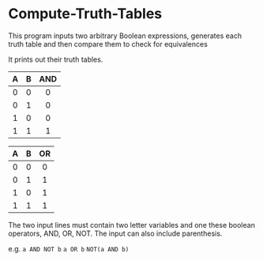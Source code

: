 Compute-Truth-Tables
===

This program inputs two arbitrary Boolean expressions, generates each truth table and then compare them to check for equivalences

It prints out their truth tables.

|  A  |  B  | AND |
|:---:|:---:|:---:|
|  0  |  0  |  0  |
|  0  |  1  |  0  |
|  1  |  0  |  0  |
|  1  |  1  |  1  |

|  A  |  B  | OR |
|:---:|:---:|:---:|
|  0  |  0  |  0  |
|  0  |  1  |  1  |
|  1  |  0  |  1  |
|  1  |  1  |  1  |

The two input lines must contain two letter variables and one these boolean operators, AND, OR, NOT. The input can also include parenthesis.

e.g. `a AND NOT b` `a OR b` `NOT(a AND b)`
